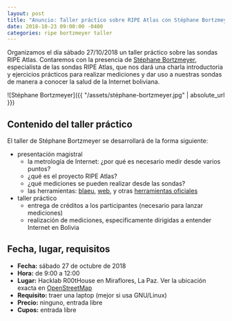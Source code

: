 ```yaml
---
layout: post
title: "Anuncio: Taller práctico sobre RIPE Atlas con Stéphane Bortzmeyer"
date: 2018-10-23 09:00:00 -0400
categories: ripe bortzmeyer taller
---
```


Organizamos el día sábado 27/10/2018 un taller práctico sobre las sondas RIPE Atlas. Contaremos con la presencia de [Stéphane Bortzmeyer](https://labs.ripe.net/Members/stephane_bortzmeyer), especialista de las sondas RIPE Atlas, que nos dará una charla introductoria y ejercicios prácticos para realizar mediciones y dar uso a nuestras sondas de manera a conocer la salud de la Internet boliviana.

![Stéphane Bortzmeyer]({{ "/assets/stéphane-bortzmeyer.jpg" | absolute_url }})

## Contenido del taller práctico

El taller de Stéphane Bortzmeyer se desarrollará de la forma siguiente:

- presentación magistral
  - la metrología de Internet: ¿por qué es necesario medir desde varios puntos?
  - ¿qué es el proyecto RIPE Atlas?
  - ¿qué mediciones se pueden realizar desde las sondas?
  - las herramientas: [blaeu](https://framagit.org/bortzmeyer/blaeu), [web](https://atlas.ripe.net/measurements/), y otras [herramientas oficiales](https://atlas.ripe.net/measurements-and-tools/tools/)
- taller práctico
  - entrega de créditos a los participantes (necesario para lanzar mediciones)
  - realización de mediciones, especificamente dirigidas a entender Internet en Bolivia

## Fecha, lugar, requisitos

- **Fecha:** sábado 27 de octubre de 2018
- **Hora:** de 9:00 a 12:00
- **Lugar:** Hacklab R00tHouse en Miraflores, La Paz. Ver la ubicación exacta en [OpenStreetMap](https://www.openstreetmap.org/?mlat=-16.50393&mlon=-68.12373#map=19/-16.50393/-68.12373)
- **Requisito:** traer una laptop (mejor si usa GNU/Linux)
- **Precio:** ninguno, entrada libre
- **Cupos:** entrada libre
